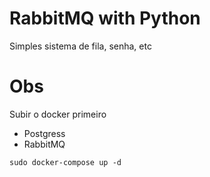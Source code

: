 # RabbitMQ with Python
Simples sistema de fila, senha, etc

# Obs
Subir o docker primeiro
- Postgress
- RabbitMQ

```
sudo docker-compose up -d
```
